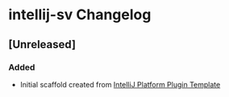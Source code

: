 <!-- Keep a Changelog guide -> https://keepachangelog.com -->

# intellij-sv Changelog

## [Unreleased]
### Added
- Initial scaffold created from [IntelliJ Platform Plugin Template](https://github.com/JetBrains/intellij-platform-plugin-template)
